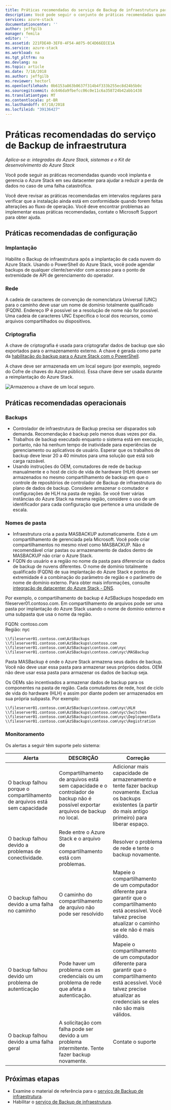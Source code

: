 ```yaml
---
title: Práticas recomendadas do serviço de Backup de infraestrutura para o Azure Stack | Microsoft Docs
description: Você pode seguir o conjunto de práticas recomendadas quando você implanta e gerencia o Azure Stack em seu datacenter para ajudar a reduzir a perda de dados se não houver uma falha catastrófica.
services: azure-stack
documentationcenter: ''
author: jeffgilb
manager: femila
editor: ''
ms.assetid: 221FDE40-3EF8-4F54-A075-0C4D66EECE1A
ms.service: azure-stack
ms.workload: na
ms.tgt_pltfrm: na
ms.devlang: na
ms.topic: article
ms.date: 7/18/2018
ms.author: jeffgilb
ms.reviewer: hectorl
ms.openlocfilehash: 0b6153a863b0637f314b4f333b255ec8d24b5b0c
ms.sourcegitcommit: dc646da9fbefcc06c0e11c6a358724b42abb1438
ms.translationtype: MT
ms.contentlocale: pt-BR
ms.lasthandoff: 07/18/2018
ms.locfileid: "39136427"
---
```

# <a name="infrastructure-backup-service-best-practices"></a>Práticas recomendadas do serviço de Backup de infraestrutura

*Aplica-se a: integrados do Azure Stack, sistemas e o Kit de desenvolvimento do Azure Stack*

Você pode seguir as práticas recomendadas quando você implanta e gerencia o Azure Stack em seu datacenter para ajudar a reduzir a perda de dados no caso de uma falha catastrófica.

Você deve revisar as práticas recomendadas em intervalos regulares para verificar que a instalação ainda está em conformidade quando forem feitas alterações ao fluxo de operação. Você deve encontrar problemas ao implementar essas práticas recomendadas, contate o Microsoft Support para obter ajuda.

## <a name="configuration-best-practices"></a>Práticas recomendadas de configuração

### <a name="deployment"></a>Implantação

Habilite o Backup de infraestrutura após a implantação de cada nuvem do Azure Stack. Usando o PowerShell do Azure Stack, você pode agendar backups de qualquer cliente/servidor com acesso para o ponto de extremidade de API de gerenciamento do operador.

### <a name="networking"></a>Rede

A cadeia de caracteres de convenção de nomenclatura Universal (UNC) para o caminho deve usar um nome de domínio totalmente qualificado (FQDN). Endereço IP é possível se a resolução de nome não for possível. Uma cadeia de caracteres UNC Especifica o local dos recursos, como arquivos compartilhados ou dispositivos.

### <a name="encryption"></a>Criptografia

A chave de criptografia é usada para criptografar dados de backup que são exportados para o armazenamento externo. A chave é gerada como parte da [habilitação do backup para o Azure Stack com o PowerShell](azure-stack-backup-enable-backup-powershell.md).

A chave deve ser armazenada em um local seguro (por exemplo, segredo do Cofre de chaves do Azure público). Essa chave deve ser usada durante a reimplantação do Azure Stack. 

![Armazenou a chave de um local seguro.](media\azure-stack-backup\azure-stack-backup-encryption2.png)

## <a name="operational-best-practices"></a>Práticas recomendadas operacionais

### <a name="backups"></a>Backups

 - Controlador de infraestrutura de Backup precisa ser disparados sob demanda. Recomendação é backup pelo menos duas vezes por dia.
 - Trabalhos de backup executado enquanto o sistema está em execução, portanto, não há nenhum tempo de inatividade para experiências de gerenciamento ou aplicativos de usuário. Esperar que os trabalhos de backup deve levar 20 a 40 minutos para uma solução que está sob carga razoável.
 - Usando instruções do OEM, comutadores de rede de backup manualmente e o host de ciclo de vida de hardware (HLH) devem ser armazenados no mesmo compartilhamento de backup em que o controle de repositórios de controlador de Backup de infraestrutura do plano de dados de backup. Considere armazenar o comutador e configurações de HLH na pasta de região. Se você tiver várias instâncias do Azure Stack na mesma região, considere o uso de um identificador para cada configuração que pertence a uma unidade de escala.

### <a name="folder-names"></a>Nomes de pasta

 - Infraestrutura cria a pasta MASBACKUP automaticamente. Este é um compartilhamento de gerenciada pela Microsoft. Você pode criar compartilhamentos no mesmo nível como MASBACKUP. Não é recomendável criar pastas ou armazenamento de dados dentro de MASBACKUP não criar o Azure Stack. 
 -  FQDN do usuário e a região no nome da pasta para diferenciar os dados de backup de nuvens diferentes. O nome de domínio totalmente qualificado (FQDN) de sua implantação do Azure Stack e pontos de extremidade é a combinação do parâmetro de região e o parâmetro de nome de domínio externo. Para obter mais informações, consulte [integração de datacenter do Azure Stack - DNS](azure-stack-integrate-dns.md).

Por exemplo, o compartilhamento de backup é AzSBackups hospedado em fileserver01.contoso.com. Em compartilhamento de arquivos pode ser uma pasta por implantação do Azure Stack usando o nome de domínio externo e uma subpasta que usa o nome da região. 

FQDN: contoso.com  
Região: nyc


    \\fileserver01.contoso.com\AzSBackups
    \\fileserver01.contoso.com\AzSBackups\contoso.com
    \\fileserver01.contoso.com\AzSBackups\contoso.com\nyc
    \\fileserver01.contoso.com\AzSBackups\contoso.com\nyc\MASBackup

Pasta MASBackup é onde o Azure Stack armazena seus dados de backup. Você não deve usar essa pasta para armazenar seus próprios dados. OEM não deve usar essa pasta para armazenar os dados de backup seja. 

Os OEMs são incentivados a armazenar dados de backup para os componentes na pasta de região. Cada comutadores de rede, host de ciclo de vida do hardware (HLH) e assim por diante podem ser armazenados em sua própria subpasta. Por exemplo: 

    \\fileserver01.contoso.com\AzSBackups\contoso.com\nyc\HLH
    \\fileserver01.contoso.com\AzSBackups\contoso.com\nyc\Switches
    \\fileserver01.contoso.com\AzSBackups\contoso.com\nyc\DeploymentData
    \\fileserver01.contoso.com\AzSBackups\contoso.com\nyc\Registration

### <a name="monitoring"></a>Monitoramento

Os alertas a seguir têm suporte pelo sistema:

| Alerta                                                   | DESCRIÇÃO                                                                                     | Correção                                                                                                                                |
|---------------------------------------------------------|-------------------------------------------------------------------------------------------------|--------------------------------------------------------------------------------------------------------------------------------------------|
| O backup falhou porque o compartilhamento de arquivos está sem capacidade | Compartilhamento de arquivos está sem capacidade e o controlador de backup não é possível exportar arquivos de backup no local. | Adicionar mais capacidade de armazenamento e tente fazer backup novamente. Exclua os backups existentes (a partir do mais antigo primeiro) para liberar espaço.                    |
| O backup falhou devido a problemas de conectividade.             | Rede entre o Azure Stack e o arquivo de compartilhamento está com problemas.                          | Resolver o problema de rede e tente o backup novamente.                                                                                            |
| O backup falhou devido a uma falha no caminho                | O caminho do compartilhamento de arquivo não pode ser resolvido                                                          | Mapeie o compartilhamento de um computador diferente para garantir que o compartilhamento está acessível. Você talvez precise atualizar o caminho se ele não é mais válido.       |
| O backup falhou devido um problema de autenticação               | Pode haver um problema com as credenciais ou um problema de rede que afeta a autenticação.    | Mapeie o compartilhamento de um computador diferente para garantir que o compartilhamento está acessível. Você talvez precise atualizar as credenciais se eles não são mais válidos. |
| O backup falhou devido a uma falha geral                    | A solicitação com falha pode ser devido a um problema intermitente. Tente fazer backup novamente.                    | Contate o suporte                                                                                                                               |

## <a name="next-steps"></a>Próximas etapas

 - Examine o material de referência para o [serviço de Backup de infraestrutura](azure-stack-backup-reference.md).  
 - Habilitar o [serviço de Backup de infraestrutura](azure-stack-backup-enable-backup-console.md).
